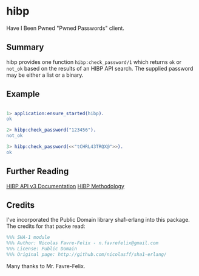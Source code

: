hibp
=====

Have I Been Pwned "Pwned Passwords" client.


Summary
-------

hibp provides one function `hibp:check_password/1` which returns `ok`
or `not_ok` based on the results of an HIBP API search.  The supplied
password may be either a list or a binary.

Example
-------

``` erlang

1> application:ensure_started(hibp).
ok

2> hibp:check_password("123456").
not_ok

3> hibp:check_password(<<"tCHRL43TRQX@">>).
ok

```

Further Reading
---------------

[HIBP API v3 Documentation](https://haveibeenpwned.com/API/v3#PwnedPasswords)
[HIBP Methodology](https://www.troyhunt.com/ive-just-launched-pwned-passwords-version-2/)


Credits
-------

I've incorporated the Public Domain library sha1-erlang into this
package.  The credits for that packe read:

``` erlang
%%% SHA-1 module
%%% Author: Nicolas Favre-Felix - n.favrefelix@gmail.com
%%% License: Public Domain
%%% Original page: http://github.com/nicolasff/sha1-erlang/
```

Many thanks to Mr. Favre-Felix.

